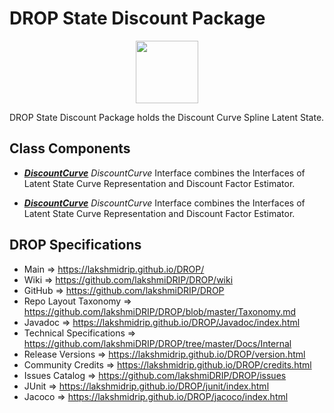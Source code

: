 # DROP State Discount Package

<p align="center"><img src="https://github.com/lakshmiDRIP/DROP/blob/master/DRIP_Logo.gif?raw=true" width="100"></p>

DROP State Discount Package holds the Discount Curve Spline Latent State.


## Class Components

 * [***DiscountCurve***](https://github.com/lakshmiDRIP/DROP/tree/master/src/main/java/org/drip/state/discount/DiscountCurve.java)
 <i>DiscountCurve</i> Interface combines the Interfaces of Latent State Curve Representation and Discount
 Factor Estimator.

 * [***DiscountCurve***](https://github.com/lakshmiDRIP/DROP/tree/master/src/main/java/org/drip/state/discount/DiscountCurve.java)
 <i>DiscountCurve</i> Interface combines the Interfaces of Latent State Curve Representation and Discount
 Factor Estimator.


## DROP Specifications

 * Main                     => https://lakshmidrip.github.io/DROP/
 * Wiki                     => https://github.com/lakshmiDRIP/DROP/wiki
 * GitHub                   => https://github.com/lakshmiDRIP/DROP
 * Repo Layout Taxonomy     => https://github.com/lakshmiDRIP/DROP/blob/master/Taxonomy.md
 * Javadoc                  => https://lakshmidrip.github.io/DROP/Javadoc/index.html
 * Technical Specifications => https://github.com/lakshmiDRIP/DROP/tree/master/Docs/Internal
 * Release Versions         => https://lakshmidrip.github.io/DROP/version.html
 * Community Credits        => https://lakshmidrip.github.io/DROP/credits.html
 * Issues Catalog           => https://github.com/lakshmiDRIP/DROP/issues
 * JUnit                    => https://lakshmidrip.github.io/DROP/junit/index.html
 * Jacoco                   => https://lakshmidrip.github.io/DROP/jacoco/index.html
